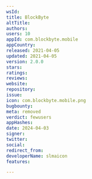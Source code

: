 ```yaml
---
wsId: 
title: BlockByte
altTitle: 
authors: 
users: 10
appId: com.blockbyte.mobile
appCountry: 
released: 2021-04-05
updated: 2021-04-05
version: 2.0.0
stars: 
ratings: 
reviews: 
website: 
repository: 
issue: 
icon: com.blockbyte.mobile.png
bugbounty: 
meta: removed
verdict: fewusers
appHashes: 
date: 2024-04-03
signer: 
twitter: 
social: 
redirect_from: 
developerName: slmaicon
features: 

---
```


